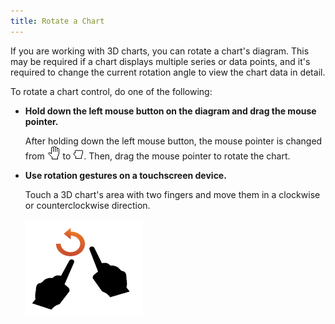 ```yaml
---
title: Rotate a Chart
---
```

If you are working with 3D charts, you can rotate a chart's diagram. This may be required if a chart displays multiple series or data points, and it's required to change the current rotation angle to view the chart data in detail.

To rotate a chart control, do one of the following:
* **Hold down the left mouse button on the diagram and drag the mouse pointer.**
	
	After holding down the left mouse button, the mouse pointer  is changed from ![ZoomingChart5](../../images/Img7227.gif) to ![ZoomingChart6](../../images/Img7228.jpeg). Then, drag the mouse pointer to rotate the chart.
* **Use rotation gestures  on a touchscreen device.**
	
	Touch a 3D chart's area with two fingers and move them in a clockwise or  counterclockwise direction.
	
	![Gesture_Rotate](../../images/Img18692.png)